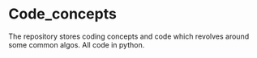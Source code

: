 # Code_concepts

The repository stores coding concepts and code which revolves around some common algos. All code in python.
